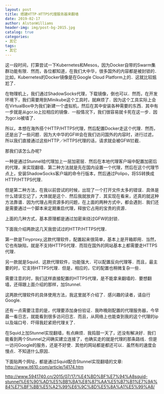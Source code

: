 ```yaml
---
layout: post
title: 搭建HTTP-HTTPS代理服务器来翻墙
date: 2019-02-17
author: AlstonWilliams
header-img: img/post-bg-2015.jpg
catalog: true
categories:
- 其它
tags:
- 其它
---
```

这一段时间，打算尝试一下Kubernetes和Mesos，因为Docker自带的Swarm集群功能有限．然而，各位都知道，在我们大中华，很多国外的内容都是被封锁的．比如，Kubernetes的Docker镜像是在Google Cloud Platform上的．这就比较尴尬了．

在物理机上，我们通过ShadowSocks代理，下载镜像，倒也可以．然而，在开发环境下，我们需要用到Minikube这个工具时，就麻烦了．因为这个工具实际上会在VirtualBox中为我们新建一个虚拟机，然后在其中安装各种需要的东西．其中有一步就是从gcr.io上拉相应的镜像．一般情况下，我们很容易就卡死在这一步．因为gcr.io被墙了．

所以，本想在海外搭个HTTP/HTTPS代理，然后配置Docker走这个代理．然而，还是出了一些问题．因为大中华的GFW会在我们访问国外的内容时，进行过滤，所以我们直接通过这些HTTP／HTTPS代理的话，请求就会被GFW拦截．

那我们该怎么办呢?

一种是通过Stunnel给代理加上一层加密层．然后在本地代理客户端中配置加密后的代理，来实现翻墙．第二种方法就是先在国内设置一个代理，然后在这个代理节点上，安装ShadowSocks客户端的命令行版本，然后通过Polipo，将SS转换成HTTP/HTTPS代理．

但是第二种方法，在我以前尝试的时候，出现了一个打开文件太多的错误．具体是什么错误忘记了，大体就是这个．然后我就放弃了．其实现在看来，还真的就这种方法靠谱．因为代理占用资源多的问题，在上面的两种方式中，都会遇到．我们还是需要通过一个脚本来定期重启代理，释放它占用的宝贵的资源．

上面的几种方式，基本原理都是通过加密来绕过GFW的封锁．

下面我介绍两款这几天我尝试过的HTTP/HTTPS代理．

第一款是Tinyproxy,这款代理软件，配置起来很简单，基本上是开箱即用．当然，它也有缺陷，就是不支持HTTPS代理．而现在国外的网站基本上都需要走HTTPS代理．

另一款就是Squid．这款代理软件，功能强大．可以配置反向代理等．而且，最主要的时，它支持HTTPS代理．但是，相应的，它的配置也稍微复杂一些．

需要注意的时，我们这样直接配置的HTTPS代理，是不能拿来翻墙的．要想翻墙，还得跟上面介绍的那样，加Stunnel.

这两款代理软件的具体使用方法，我这里就不介绍了．感兴趣的读者，请自行Google.

还有一点需要注意的是，代理要添加身份验证．我昨晚刚配置的代理服务器，今早晨一看日志，就能看到很多访问日志．而且，从网络上也能查到我的这个代理的ip以及端口号．吓得我赶紧把代理关了．

在Squid上加Stunnel实现翻墙，有点麻烦．我捣鼓一天了，还没有解决好．我们能看到两个Stunnel之间确实建立连接了，也确实走的就是代理的那条路线．但是一访问Google的服务，还是不好使．其他的网站都是都还可以．虽然有的速度会慢点．不知道什么原因．

下面贴两个网址，都是通过Squid配合Stunnel实现翻墙的文章:
http://www.it610.com/article/14174.htm

http://www.5941740.cn/2015/07/17/%E4%BD%BF%E7%94%A8squid-stunnel%E6%90%AD%E5%BB%BA%E8%87%AA%E5%B7%B1%E7%9A%84%E7%BF%BB%E5%A2%99%E6%9C%8D%E5%8A%A1%E5%99%A8/
